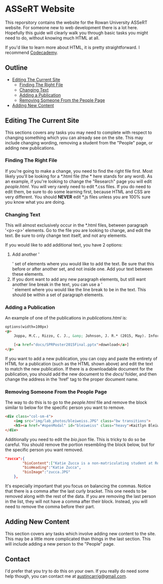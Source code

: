 # ASSeRT Website

This reporsitory contains the website for the Rowan University ASSeRT website. For someone new to web development there is a lot here. Hopefully this guide will clearly walk you through basic tasks you might need to do, without knowing much HTML at all.

If you'd like to learn more about HTML, it is pretty straightforward. I recommend [Codecademy](https://www.codecademy.com/learn/web).

## Outline

* [Editing The Current Site](#editing-the-current-site)
  * [Finding The Right File](#finding-the-right-file)
  * [Changing Text](#changing-text)
  * [Adding a Publication](#adding-a-publication)
  * [Removing Someone From the People Page](#removing-someone-from-the-people-page)
* [Adding New Content](#adding-new-content)

## Editing The Current Site

This sections covers any tasks you may need to complete with respect to changing something which you can already see on the site. This may include changing wording, removing a student from the "People" page, or adding new publications.

### Finding The Right File

If you're going to make a change, you need to find the right file first. Most likely you'll be looking for a \*.html file (the * here stands for any word). As an example, if you're looking to change the "Research" page you will edit *people.html*. You will very rarely need to edit \*.css files. If you do need to edit them, be sure to do some learning first, because HTML and CSS are very different. You should **NEVER** edit \*.js files unless you are 100% sure you know what you are doing.

### Changing Text

This will almost exclusively occur in the \*.html files, between paragraph '\<p\>\<p\>' elements. Go to the file you are looking to change, and edit the text. Be sure to only change text itself, and not any elements.

If you would like to add additional text, you have 2 options:

1. Add another '<p></p>' set of elements where you would like to add the text. Be sure that this before or after another set, and not inside one. Add your text between these elements.
2. If you dont want to add any new paragraph elements, but still want another line break in the text, you can use a 
'<br>' element where you would like the line break to be in the text. This should be within a set of paragraph elements.

### Adding a Publication

An example of one of the publications in *publications.html* is:

```html
options(width=100px)
<p>
    Joppa, M.C., Rizzo, C. J., &amp; Johnson, J. R.* (2015, May). Information technology, social networking, and controlling behaviors among adolescent girls involved in dating violence. Poster presented at the 2015 Society for Prevention Research Annual Conference, Washington, DC.

    [<a href="docs/SPRPoster2015Final.pptx">download</a>]
</p>
```

If you want to add a new publication, you can copy and paste the entirety of HTML for a publication (such as the HTML shown above) and edit the text to match the new publication. If there is a downloadable document for the publication, you should add the new document to the *docs/* folder, and then change the address in the 'href' tag to the proper document name.

### Removing Someone From the People Page

The way to do this is to go to the *people.html* file and remove the block similar to below for the specific person you want to remove.

```html
<div class="col-sm-4">
    <img src="img/lab_photos/bleiweiss.JPG" class="bw transitions">
    <h5><a href="#openModal" id="bleiweiss" class="heavy">Kaitlyn Bleiweiss</a> | Undergraduate Student</h5>
</div>
```

Additionally you need to edit the *bio.json* file. This is tricky to do so be careful. You should remove the portion resembling the block below, but for the specific person you want removed.

```json
"zucca":{
        "bioContent":["Katie Zucca is a non-matriculating student at Rowan University. She graduated from Wilmington Friends High School in June 2016 and decided to take a gap year prior to attending Furman University. Katie is using her gap year as a way to explore possible career interests. The ASSeRT Lab has been instrumental in gaining insight into the field of psychology and how that applies to teens."],
        "bioHeading":"Katie Zucca",
        "bioImage":"zucca.JPG"
    },
```

It's especially important that you focus on balancing the commas. Notice that there is a comma after the last curly bracket. This one needs to be removed along with the rest of the data. If you are removing the last person in the list, they will not have a comma after their block. Instead, you will need to remove the comma before their part.

## Adding New Content

This section covers any tasks which involve adding new content to the site. This may be a little more complicated than things in the last section. This will include adding a new person to the "People" page.

## Contact

I'd prefer that you try to do this on your own. If you really do need some help though, you can contact me at [austincarrig@gmail.com](mailto:austincarrig@gmail.com).